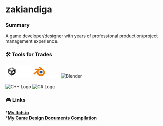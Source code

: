 # zakiandiga
 
### Summary
A game developer/designer with years of professional production/project management experience.

### :hammer_and_wrench: Tools for Trades
<div>
  <img src="Icons/U_ProfileIcon_Positive_500x500.png" title="Unity" alt="Unity" width="40" height="40"/>
  <img src="Icons/UE_Logo_icon-only_white.png" title="Unreal" alt="Unreal" width="40" height="40"/>
  <img src="Icons/blender_icon_64x64.png" title="Blender" alt="Blender" width="40" height="40"/>
  <img style="vertical-align:middle" src="Icons/FMOD Logo White - Black Background.png" title="FMOD" alt="FMOD" width="40"/>
  <img src="https://user-images.githubusercontent.com/25181517/192108372-f71d70ac-7ae6-4c0d-8395-51d8870c2ef0.png" title="Blender" alt="Blender" width="40" height="40"/>
  

</div><br>

<div>
  <img src="https://user-images.githubusercontent.com/25181517/192106073-90fffafe-3562-4ff9-a37e-c77a2da0ff58.png" title="C++ Logo"alt="C++ Logo" width="40"/>
  <img src="https://user-images.githubusercontent.com/25181517/121405384-444d7300-c95d-11eb-959f-913020d3bf90.png" title="C# Logo" alt="C# Logo" width="40"/> 
</div>

### :video_game: Links

*[**My Itch.io**](https://static.itch.io/images/logo-white-new.svg) <br>
*[**My Game Design Documents Compilation**](https://app.milanote.com/1Nl8651I9p2Uda?p=VXErRkFthAc) <br>
